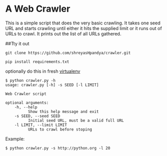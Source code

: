 # A Web Crawler

This is a simple script that does the very basic crawling. It takes one seed URL and starts crawling until either it hits the supplied limit or it runs out of URLs to crawl. It prints out the list of all URLs gathered.

##Tty it out

`git clone https://github.com/shreyasHpandya/crawler.git`

`pip install requirements.txt`

optionally do this in fresh [virtualenv](https://virtualenv.pypa.io)


    $ python crawler.py -h
    usage: crawler.py [-h] -s SEED [-l LIMIT]

    Web Crawler script

    optional arguments:
        -h, --help
              Show this help message and exit
        -s SEED, --seed SEED
              Initial seed URL, must be a valid full URL
        -l LIMIT, --limit LIMIT
              URLs to crawl before stoping


Example:

    $ python crawler.py -s http://python.org -l 20
